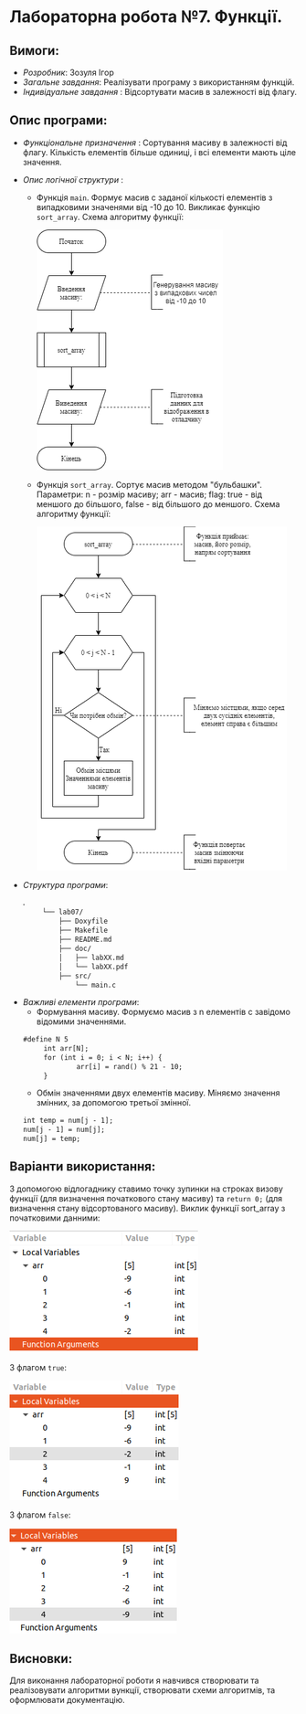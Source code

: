 ﻿# Лабораторна робота №7. Функції.
## Вимоги:
* *Розробник*: Зозуля Ігор
* *Загальне завдання*: Реалізувати програму з використанням функцій.
* *Індивідуальне завдання* : Відсортувати масив в залежності від флагу.
## Опис програми:
* *Функціональне призначення* : Сортування масиву в залежності від флагу. Кількість елементів більше одиниці, і всі елементи мають ціле значення.

* *Опис логічної структури* :
   * Функція `main`. Формує масив с заданої кількості елементів з випадковими значенями від -10 до 10. Викликає функцію `sort_array`. Схема алгоритму функції:

     ![enter image description here](assets/flowchart_main.png)

   * Функція `sort_array`. Сортує масив методом "бульбашки". Параметри: n - розмір масиву; arr - масив; flag: true - від меншого до більшого, false - від більшого до меншого. Схема алгоритму функції:

     ![Схема алгоритму функції  sort_array](assets/flowchart_sort_array.png)

* *Структура програми*:
```
   .
        └── lab07/
            ├── Doxyfile
            ├── Makefile
            ├── README.md
            ├── doc/
            │   ├── labXX.md
            │   └── labXX.pdf
            ├── src/
                └── main.c
```
* *Важливі елементи програми*:
   * Формування масиву. Формуємо масив з n елементів с завідомо відомими значеннями.
   ```
   #define N 5
        int arr[N];
        for (int i = 0; i < N; i++) {
                arr[i] = rand() % 21 - 10;
        }
   ```
   *  Обмін значеннями двух елементів масиву. Міняємо значення змінних, за допомогою третьої змінної.
   ```
   int temp = num[j - 1];
   num[j - 1] = num[j];
   num[j] = temp;
   ```
## Варіанти використання:
З допомогою відлогаднику ставимо точку зупинки на строках визову функції (для визначення початкового стану масиву)  та `return 0;` (для визначення стану відсортованого масиву).
Виклик функції sort_array з початковими данними:

![enter image description here](assets/input.png)

З флагом `true`:

![enter image description here](assets/true.png)

З флагом `false`:

![enter image description here](assets/false.png)
## Висновки:
Для виконання лабораторної роботи я навчився створювати та реалізовувати алгоритми вункції, створювати схеми алгоритмів, та оформлювати документацію.
